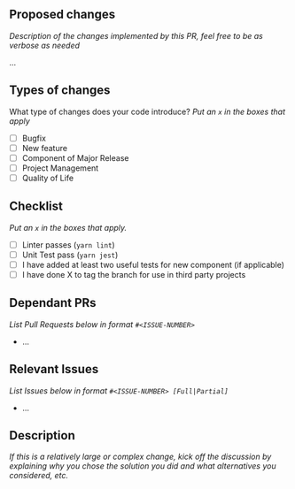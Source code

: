 ## Proposed changes

_Description of the changes implemented by this PR, feel free to be as verbose as needed_

...

## Types of changes

What type of changes does your code introduce?
_Put an `x` in the boxes that apply_

- [ ] Bugfix
- [ ] New feature
- [ ] Component of Major Release
- [ ] Project Management
- [ ] Quality of Life

## Checklist

_Put an `x` in the boxes that apply._

- [ ] Linter passes (`yarn lint`)
- [ ] Unit Test pass (`yarn jest`)
- [ ] I have added at least two useful tests for new component (if applicable)
- [ ] I have done X to tag the branch for use in third party projects

## Dependant PRs

_List Pull Requests below in format `#<ISSUE-NUMBER>`_
- ...

## Relevant Issues

_List Issues below in format `#<ISSUE-NUMBER> [Full|Partial]`_
- ...

## Description

_If this is a relatively large or complex change, kick off the discussion by explaining why you chose the solution you did and what alternatives you considered, etc._

